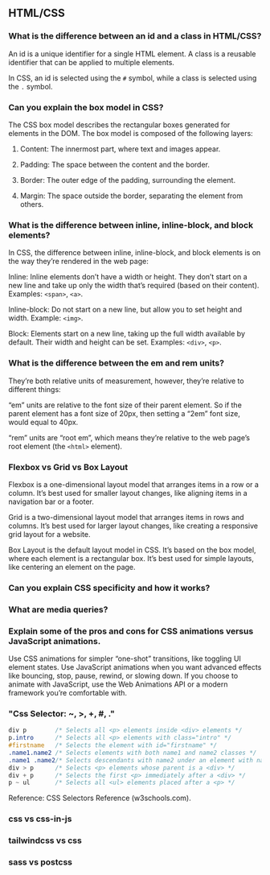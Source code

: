 ## HTML/CSS

### What is the difference between an id and a class in HTML/CSS?

<!-- id: 0et0}@IR,], noteType: Basic-66869 -->

An id is a unique identifier for a single HTML element.
A class is a reusable identifier that can be applied to multiple elements.

In CSS, an id is selected using the `#` symbol, while a class is selected using the `.` symbol.

### Can you explain the box model in CSS?

<!-- id: a!hfOCYM!!, noteType: Basic-66869 -->

The CSS box model describes the rectangular boxes generated for elements in the DOM. The box model is composed of the following layers:

1. Content: The innermost part, where text and images appear.

2. Padding: The space between the content and the border.

3. Border: The outer edge of the padding, surrounding the element.

4. Margin: The space outside the border, separating the element from others.

### What is the difference between inline, inline-block, and block elements?

<!-- id: N!|Y0|U?|a, noteType: Basic-66869 -->

In CSS, the difference between inline, inline-block, and block elements is on the way they’re rendered in the web page:

Inline: Inline elements don’t have a width or height.
They don’t start on a new line and take up only the width that’s required (based on their content).
Examples: `<span>`, `<a>`.

Inline-block: Do not start on a new line, but allow you to set height and width.
Example: `<img>`.

Block: Elements start on a new line, taking up the full width available by default.
Their width and height can be set.
Examples: `<div>`, `<p>`.

### What is the difference between the em and rem units?

<!-- id: M{HCKbf4gg, noteType: Basic-66869 -->

They’re both relative units of measurement, however, they’re relative to different things:

“em” units are relative to the font size of their parent element. So if the parent element has a font size of 20px, then setting a “2em” font size, would equal to 40px.

“rem” units are “root em”, which means they’re relative to the web page’s root element (the `<html>` element).

### Flexbox vs Grid vs Box Layout

<!-- id: T.F]!|Pt]=, noteType: Basic-66869 -->

Flexbox is a one-dimensional layout model that arranges items in a row or a column. It’s best used for smaller layout changes, like aligning items in a navigation bar or a footer.

Grid is a two-dimensional layout model that arranges items in rows and columns. It’s best used for larger layout changes, like creating a responsive grid layout for a website.

Box Layout is the default layout model in CSS. It’s based on the box model, where each element is a rectangular box. It’s best used for simple layouts, like centering an element on the page.

### Can you explain CSS specificity and how it works?

<!-- id: 1;F_A1PB2H, noteType: Basic-66869 -->

### What are media queries?

<!-- id: Sqtsume:j!, noteType: Basic-66869 -->

### Explain some of the pros and cons for CSS animations versus JavaScript animations.

<!-- id: wS1usH;.%,, noteType: Basic-66869 -->

Use CSS animations for simpler “one-shot” transitions, like toggling UI element states.
Use JavaScript animations when you want advanced effects like bouncing, stop, pause, rewind, or slowing down.
If you choose to animate with JavaScript, use the Web Animations API or a modern framework you’re comfortable with.

### "Css Selector: ~, >, +, #, ."

<!-- id: I=(rs!mcK2, noteType: Basic-66869 -->

```css
div p        /* Selects all <p> elements inside <div> elements */
p.intro      /* Selects all <p> elements with class="intro" */
#firstname   /* Selects the element with id="firstname" */
.name1.name2 /* Selects elements with both name1 and name2 classes */
.name1 .name2/* Selects descendants with name2 under an element with name1 */
div > p      /* Selects <p> elements whose parent is a <div> */
div + p      /* Selects the first <p> immediately after a <div> */
p ~ ul       /* Selects all <ul> elements placed after a <p> */
```

Reference: CSS Selectors Reference (w3schools.com).

### css vs css-in-js

<!-- id: d:7nK*Ymy9, noteType: Basic-66869 -->

### tailwindcss vs css

<!-- id: zWjYlzDs.H, noteType: Basic-66869 -->

### sass vs postcss

<!-- id: BU66(j|7Q6, noteType: Basic-66869 -->
